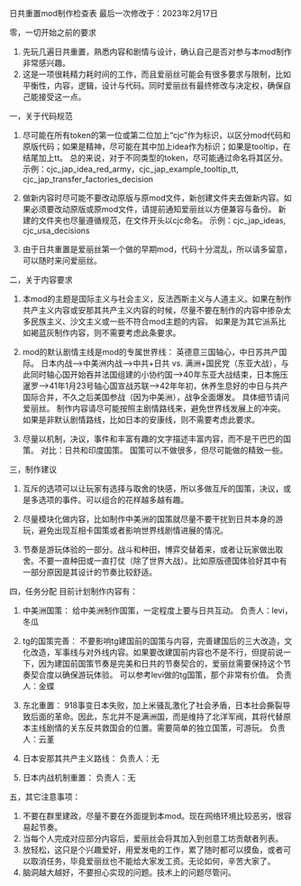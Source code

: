 日共重置mod制作检查表
最后一次修改于：2023年2月17日




零，一切开始之前的要求
1. 先玩几遍日共重置，熟悉内容和剧情与设计，确认自己是否对参与本mod制作非常感兴趣。
2. 这是一项很耗精力耗时间的工作，而且爱丽丝可能会有很多要求与限制，比如平衡性，内容，逻辑，设计与代码。同时爱丽丝有最终修改与决定权，确保自己能接受这一点。




一，关于代码规范
1. 尽可能在所有token的第一位或第二位加上“cjc”作为标识，以区分mod代码和原版代码；如果是精神，尽可能在其中加上idea作为标识；如果是tooltip，在结尾加上tt。
总的来说，对于不同类型的token，尽可能通过命名将其区分。
示例：cjc_jap_idea_red_army，cjc_jap_example_tooltip_tt, cjc_jap_transfer_factories_decision


2. 做新内容时尽可能不要改动原版与原mod文件，新创建文件夹去做新内容。如果必须要改动原版或原mod文件，请提前通知爱丽丝以方便兼容与备份。
新建的文件夹也尽量遵循规范，在文件开头以cjc命名。
示例：cjc_jap_ideas, cjc_usa_decisions


3. 由于日共重置是爱丽丝第一个做的早期mod，代码十分混乱，所以请多留意，可以随时来问爱丽丝。




二，关于内容要求
1. 本mod的主题是国际主义与社会主义，反法西斯主义与人道主义。如果在制作共产主义内容或安那其共产主义内容的时候，尽量不要在制作的内容中掺杂太多民族主义、沙文主义或一些不符合mod主题的内容。
如果是为其它派系比如褐蓝灰制作内容，则不需要考虑此条要求。


2. mod的默认剧情主线是mod的专属世界线：
英德意三国轴心，中日苏共产国际。
日本内战——>中美洲内战——>中共+日共 vs. 满洲+国民党（东亚大战），与此同时轴心国开始吞并法国组建的小协约国——>40年东亚大战结束，日本施压暹罗——>41年1月23号轴心国宣战苏联——>42年年初，休养生息好的中日与共产国际合并，不久之后美国参战（因为中美洲），战争全面爆发。
具体细节请问爱丽丝。
制作内容请尽可能按照主剧情路线来，避免世界线发展上的冲突。
如果是非默认剧情路线，比如日本的安康线，则不需要考虑此要求。


3. 尽量以机制，决议，事件和丰富有趣的文字描述丰富内容，而不是干巴巴的国策。
对比：日共和印度国策。
国策可以不做很多，但尽可能做的精致一些。




三，制作建议
1. 互斥的选项可以让玩家有选择与取舍的快感，所以多做互斥的国策，决议，或是多选项的事件。可以组合的花样越多越有趣。


2. 尽量模块化做内容，比如制作中美洲的国策就尽量不要干扰到日共本身的游玩，避免出现互相卡国策或者影响世界线剧情进展的情况。


3. 节奏是游玩体验的一部分。战斗和种田，博弈交替着来，或者让玩家做出取舍。不要一直种田或一直打仗（除了世界大战）。比如原版德国体验好其中有一部分原因是其设计的节奏比较舒适。




四，任务分配
目前计划制作内容有：
1. 中美洲国策：
给中美洲制作国策，一定程度上要与日共互动。
负责人：levi，冬瓜


2. tg的国策完善：
不要影响tg建国前的国策与内容，完善建国后的三大改造，文化改造，军事线与对外线内容。如果要改建国前内容也不是不行，但提前说一下，因为建国前国策节奏是完美和日共的节奏契合的，爱丽丝需要保持这个节奏契合度以确保游玩体验。
可以参考levi做的tg国策，那个非常有价值。
负责人：金蝶


3. 东北重置：
918事变日本失败，加上米骚乱激化了社会矛盾，日本社会撕裂导致后面的革命。因此，东北并不是满洲国，而是维持了北洋军阀，其将代替原本主线剧情的关东反共救国会的位置。需要简单的独立国策，可游玩。
负责人：云堇


4. 日本安那其共产主义路线：
负责人：无


5. 日本内战机制重置：
负责人：无




五，其它注意事项：
1. 不要在群里建政，尽量不要在外面提到本mod。现在网络环境比较恶劣，很容易起节奏。
2. 当每个人完成对应部分内容后，爱丽丝会将其加入到创意工坊贡献者列表。
3. 放轻松，这只是个兴趣爱好，用爱发电的工作，累了随时都可以摸鱼，或者可以取消任务，毕竟爱丽丝也不能给大家发工资。无论如何，辛苦大家了。
4. 脑洞越大越好，不要担心实现的问题。技术上的问题尽管问。
